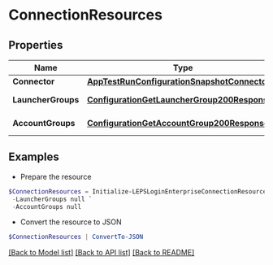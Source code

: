 # ConnectionResources
## Properties

Name | Type | Description | Notes
------------ | ------------- | ------------- | -------------
**Connector** | [**AppTestRunConfigurationSnapshotConnector**](AppTestRunConfigurationSnapshotConnector.md) |  | [optional] 
**LauncherGroups** | [**ConfigurationGetLauncherGroup200Response[]**](ConfigurationGetLauncherGroup200Response.md) | Launcher groups | [optional] 
**AccountGroups** | [**ConfigurationGetAccountGroup200Response[]**](ConfigurationGetAccountGroup200Response.md) | Account groups | [optional] 

## Examples

- Prepare the resource
```powershell
$ConnectionResources = Initialize-LEPSLoginEnterpriseConnectionResources  -Connector null `
 -LauncherGroups null `
 -AccountGroups null
```

- Convert the resource to JSON
```powershell
$ConnectionResources | ConvertTo-JSON
```

[[Back to Model list]](../README.md#documentation-for-models) [[Back to API list]](../README.md#documentation-for-api-endpoints) [[Back to README]](../README.md)

